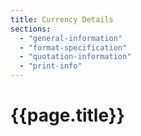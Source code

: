 ```yaml
---
title: Currency Details
sections:
  - "general-information"
  - "format-specification"
  - "quotation-information"
  - "print-info"
---
```

# {{page.title}}
